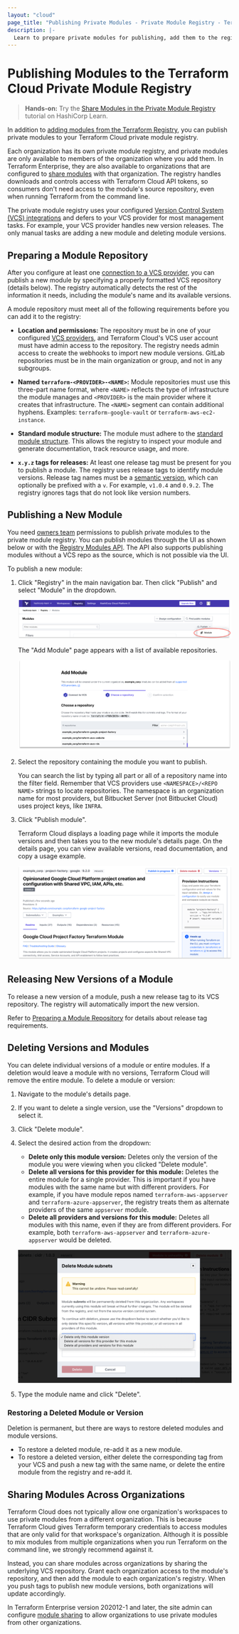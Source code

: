 ```yaml
---
layout: "cloud"
page_title: "Publishing Private Modules - Private Module Registry - Terraform Cloud and Terraform Enterprise"
description: |-
  Learn to prepare private modules for publishing, add them to the registry, and release new versions.
---
```


[vcs]: ../vcs/index.html

# Publishing Modules to the Terraform Cloud Private Module Registry

> **Hands-on:** Try the [Share Modules in the Private Module Registry](https://learn.hashicorp.com/tutorials/terraform/module-private-registry-share) tutorial on HashiCorp Learn.

In addition to [adding modules from the Terraform Registry](./add.html), you can publish private modules to your Terraform Cloud private module registry.

Each organization has its own private module registry, and private modules are only available to members of the organization where you add them. In Terraform Enterprise, they are also available to organizations that are configured to [share modules](/docs/enterprise/admin/module-sharing.html) with that organization. The registry handles downloads and controls access with Terraform Cloud API tokens, so consumers don't need access to the module's source repository, even when running Terraform from the command line.


The private module registry uses your configured [Version Control System (VCS) integrations][vcs] and defers to your VCS provider for most management tasks. For example, your VCS provider handles new version releases. The only manual tasks are adding a new module and deleting module versions.

[permissions-citation]: #intentionally-unused---keep-for-maintainers


## Preparing a Module Repository

After you configure at least one [connection to a VCS provider][vcs], you can publish a new module by specifying a properly formatted VCS repository (details below). The registry automatically detects the rest of the information it needs, including the module's name and its available versions.

A module repository must meet all of the following requirements before you can add it to the registry:

- **Location and permissions:** The repository must be in one of
  your configured [VCS providers][vcs], and Terraform Cloud's VCS user account must have admin access to the repository. The registry needs admin access to create the webhooks to import new module versions. GitLab repositories must be in the main organization or group, and not in any subgroups.

- **Named `terraform-<PROVIDER>-<NAME>`:** Module repositories must use this
  three-part name format, where `<NAME>` reflects the type of infrastructure the
  module manages and `<PROVIDER>` is the main provider where it creates that
  infrastructure. The `<NAME>` segment can contain additional hyphens. Examples:
  `terraform-google-vault` or `terraform-aws-ec2-instance`.

- **Standard module structure:** The module must adhere to the
  [standard module structure](/docs/language/modules/develop/structure.html).
  This allows the registry to inspect your module and generate documentation,
  track resource usage, and more.

- **`x.y.z` tags for releases:** At least one release tag must be present for you to publish a module. The registry uses release tags to identify module
  versions. Release tag names must be a [semantic version](http://semver.org),
  which can optionally be prefixed with a `v`. For example, `v1.0.4` and `0.9.2`. The registry ignores tags that do not look like version numbers.

## Publishing a New Module

You need [owners team](/docs/cloud/users-teams-organizations/permissions.html#organization-owners) permissions to publish private modules to the private module registry. You can publish modules through the UI as shown below or with the [Registry Modules API](../api/modules.html). The API also supports publishing modules without a VCS repo as the source, which is not possible via the UI.

To publish a new module:

1. Click "Registry" in the main navigation bar. Then click "Publish" and select "Module" in the dropdown.

    ![Terraform Cloud screenshot: the "registry" button and the "+Add Module" button](./images/publish-add-button.png)

      The "Add Module" page appears with a list of available repositories.

      ![Terraform Cloud screenshot: the "add module" page, with a repository name entered](./images/publish-add-module.png)

2. Select the repository containing the module you want to publish.

    You can search the list by typing all part or all of a repository name into the filter field. Remember that VCS providers use `<NAMESPACE>/<REPO NAME>` strings to locate repositories. The namespace is an organization name for most providers, but Bitbucket Server (not Bitbucket Cloud) uses project keys, like `INFRA`.

3. Click "Publish module".

    Terraform Cloud displays a loading page while it imports the module versions and then takes you to the new module's details page. On the details page, you can view available versions, read documentation, and copy a usage example.

      ![Terraform Cloud screenshot: a module details page](./images/publish-module-details.png)

## Releasing New Versions of a Module

To release a new version of a module, push a new release tag to its VCS repository. The registry will automatically import the new version.

Refer to [Preparing a Module Repository](#preparing-a-module-repository) for details about release tag requirements.

## Deleting Versions and Modules

You can delete individual versions of a module or entire modules. If a deletion would leave a module with no versions, Terraform Cloud will remove the entire module. To delete a module or version:

1. Navigate to the module's details page.
2. If you want to delete a single version, use the "Versions" dropdown to select it.
3. Click "Delete module".
4. Select the desired action from the dropdown:
   - **Delete only this module version:** Deletes only the version of the module you were viewing when you clicked "Delete module".
   - **Delete all versions for this provider for this module:** Deletes the entire module for a single provider. This is important if you have modules with the same name but with different providers. For example, if you have module repos named `terraform-aws-appserver` and `terraform-azure-appserver`, the registry treats them as alternate providers of the same `appserver` module.
   - **Delete all providers and versions for this module:** Deletes all modules with this name, even if they are from different providers. For example, both `terraform-aws-appserver` and `terraform-azure-appserver` would be deleted.

    ![Terraform Cloud screenshot: the deletion dialog](./images/publish-delete.png)

5. Type the module name and click "Delete".




### Restoring a Deleted Module or Version
Deletion is permanent, but there are ways to restore deleted modules and module versions.

- To restore a deleted module, re-add it as a new module.
- To restore a deleted version, either delete the corresponding tag from your VCS and push a new tag with the same name, or delete the entire module from the registry and re-add it.


## Sharing Modules Across Organizations

Terraform Cloud does not typically allow one organization's workspaces to use private modules from a different organization. This is because Terraform Cloud gives Terraform temporary credentials to access modules that are only valid for that workspace's organization. Although it is possible to mix modules from multiple organizations when you run Terraform on the command line, we strongly recommend against it.

Instead, you can share modules across organizations by sharing the underlying VCS repository. Grant each organization access to the module's repository, and then add the module to each organization's registry. When you push tags to publish new module versions, both organizations will update accordingly.

In Terraform Enterprise version 202012-1 and later, the site admin can configure [module sharing](/docs/enterprise/admin/module-sharing.html) to allow organizations to use private modules from other organizations.
